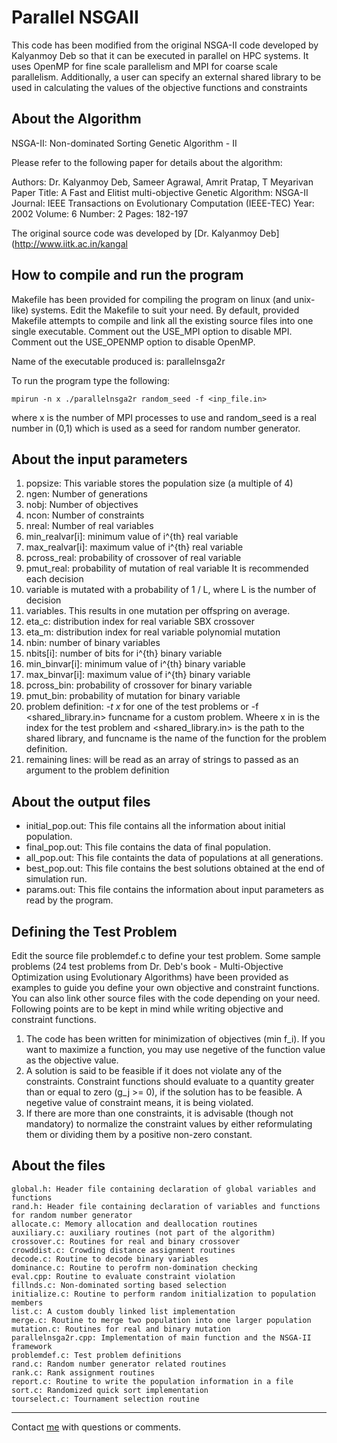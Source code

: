 Parallel NSGAII
========================================================================
This code has been modified from the original NSGA-II code 
developed by Kalyanmoy Deb so that it can be executed in parallel
on HPC systems. It uses OpenMP for fine scale parallelism and MPI for coarse scale parallelism.
Additionally, a user can specify an external shared library to be used in calculating the values of the objective functions and constraints


About the Algorithm
--------------------------------------------------------------------------
NSGA-II: Non-dominated Sorting Genetic Algorithm - II

Please refer to the following paper for details about the algorithm:

Authors: Dr. Kalyanmoy Deb, Sameer Agrawal, Amrit Pratap, T Meyarivan
Paper Title: A Fast and Elitist multi-objective Genetic Algorithm: NSGA-II
Journal: IEEE Transactions on Evolutionary Computation (IEEE-TEC)
Year: 2002
Volume: 6
Number: 2
Pages: 182-197

The original source code was developed by [Dr. Kalyanmoy Deb](http://www.iitk.ac.in/kangal

How to compile and run the program
---------------------------------------------------------------------------
Makefile has been provided for compiling the program on linux (and unix-like)
systems. Edit the Makefile to suit your need. By default, provided Makefile
attempts to compile and link all the existing source files into one single
executable. Comment out the USE_MPI option to disable MPI. Comment out the USE_OPENMP option to disable OpenMP.

Name of the executable produced is: parallelnsga2r

To run the program type the following:
    
    mpirun -n x ./parallelnsga2r random_seed -f <inp_file.in>


where x is the number of MPI processes to use and random_seed is a real number in (0,1) which is used as a seed for random number generator. 

About the input parameters
---------------------------------------------------------------------------
1. popsize: This variable stores the population size (a multiple of 4)
2. ngen: Number of generations
3. nobj: Number of objectives
4. ncon: Number of constraints
5. nreal: Number of real variables
6. min_realvar[i]: minimum value of i^{th} real variable
7. max_realvar[i]: maximum value of i^{th} real variable
9. pcross_real: probability of crossover of real variable
10. pmut_real: probability of mutation of real variable It is recommended each decision
11. variable is mutated with a probability of 1 / L, where L is the number of decision
12. variables. This results in one mutation per offspring on average.
13. eta_c: distribution index for real variable SBX crossover
14. eta_m: distribution index for real variable polynomial mutation
15. nbin: number of binary variables
16. nbits[i]: number of bits for i^{th} binary variable
17. min_binvar[i]: minimum value of i^{th} binary variable
19. max_binvar[i]: maximum value of i^{th} binary variable
20. pcross_bin: probability of crossover for binary variable
21. pmut_bin: probability of mutation for binary variable
22. problem definition: *-t x* for one of the test problems or -f <shared_library.in> funcname for a custom problem. Wheere x in is the index for the test problem and  <shared_library.in> is the path to the shared library, and funcname is the name of the function for the problem definition.
23. remaining lines: will be read as an array of strings to passed as an argument to the problem definition

About the output files
---------------------------------------------------------------------------
* initial_pop.out: This file contains all the information about initial population.
* final_pop.out: This file contains the data of final population.
* all_pop.out: This file containts the data of populations at all generations.
* best_pop.out: This file contains the best solutions obtained at the end of simulation run.
* params.out: This file contains the information about input parameters as read by the program.

Defining the Test Problem
---------------------------------------------------------------------------
Edit the source file problemdef.c to define your test problem. Some sample
problems (24 test problems from Dr. Deb's book - Multi-Objective Optimization
using Evolutionary Algorithms) have been provided as examples to guide you
define your own objective and constraint functions. You can also link other
source files with the code depending on your need.
Following points are to be kept in mind while writing objective and constraint
functions.
1. The code has been written for minimization of objectives (min f_i). If you want to
maximize a function, you may use negetive of the function value as the objective value.
2. A solution is said to be feasible if it does not violate any of the constraints.
Constraint functions should evaluate to a quantity greater than or equal to zero
(g_j >= 0), if the solution has to be feasible. A negetive value of constraint means,
it is being violated.
3. If there are more than one constraints, it is advisable (though not mandatory)
to normalize the constraint values by either reformulating them or dividing them
by a positive non-zero constant.

About the files
---------------------------------------------------------------------------
    global.h: Header file containing declaration of global variables and functions
    rand.h: Header file containing declaration of variables and functions for random number generator
    allocate.c: Memory allocation and deallocation routines
    auxiliary.c: auxiliary routines (not part of the algorithm)
    crossover.c: Routines for real and binary crossover
    crowddist.c: Crowding distance assignment routines
    decode.c: Routine to decode binary variables
    dominance.c: Routine to perofrm non-domination checking
    eval.cpp: Routine to evaluate constraint violation
    fillnds.c: Non-dominated sorting based selection
    initialize.c: Routine to perform random initialization to population members
    list.c: A custom doubly linked list implementation
    merge.c: Routine to merge two population into one larger population
    mutation.c: Routines for real and binary mutation
    parallelnsga2r.cpp: Implementation of main function and the NSGA-II framework
    problemdef.c: Test problem definitions
    rand.c: Random number generator related routines
    rank.c: Rank assignment routines
    report.c: Routine to write the population information in a file
    sort.c: Randomized quick sort implementation
    tourselect.c: Tournament selection routine

---------------------------------------------------------------------------
Contact [me](caleb.buahin@usu.edu) with questions or comments.


[highlight.js]: http://softwaremaniacs.org/soft/highlight/en/

